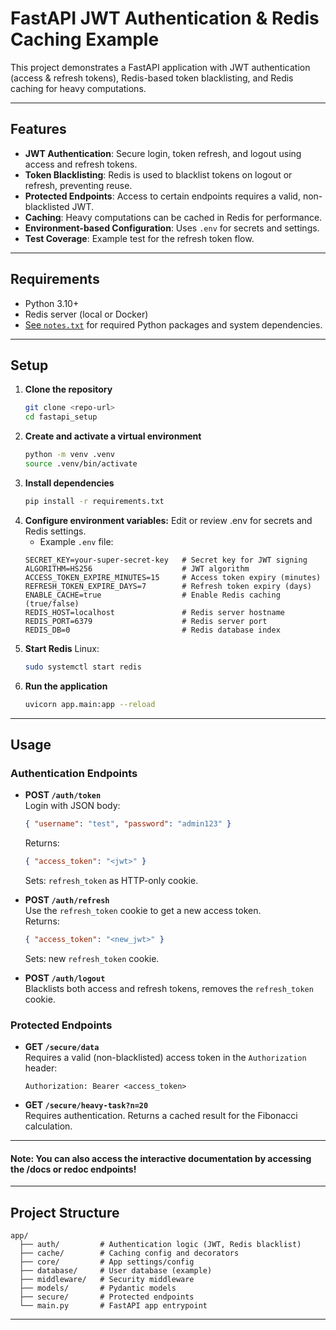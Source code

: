 # FastAPI JWT Authentication & Redis Caching Example

This project demonstrates a FastAPI application with JWT authentication (access & refresh tokens), Redis-based token blacklisting, and Redis caching for heavy computations.

---

## Features

- **JWT Authentication**: Secure login, token refresh, and logout using access and refresh tokens.
- **Token Blacklisting**: Redis is used to blacklist tokens on logout or refresh, preventing reuse.
- **Protected Endpoints**: Access to certain endpoints requires a valid, non-blacklisted JWT.
- **Caching**: Heavy computations can be cached in Redis for performance.
- **Environment-based Configuration**: Uses `.env` for secrets and settings.
- **Test Coverage**: Example test for the refresh token flow.

---

## Requirements

- Python 3.10+
- Redis server (local or Docker)
- [See `notes.txt`](notes.txt) for required Python packages and system dependencies.

---

## Setup

1. **Clone the repository**  
   ```bash
   git clone <repo-url>
   cd fastapi_setup
2. **Create and activate a virtual environment**
    ```bash
    python -m venv .venv
    source .venv/bin/activate
3. **Install dependencies**
    ```bash
    pip install -r requirements.txt
4. **Configure environment variables:**
    Edit or review .env for secrets and Redis settings.
    - Example `.env` file:
    ```env
    SECRET_KEY=your-super-secret-key   # Secret key for JWT signing
    ALGORITHM=HS256                    # JWT algorithm
    ACCESS_TOKEN_EXPIRE_MINUTES=15     # Access token expiry (minutes)
    REFRESH_TOKEN_EXPIRE_DAYS=7        # Refresh token expiry (days)
    ENABLE_CACHE=true                  # Enable Redis caching (true/false)
    REDIS_HOST=localhost               # Redis server hostname
    REDIS_PORT=6379                    # Redis server port
    REDIS_DB=0                         # Redis database index
5. **Start Redis**
    Linux:
    ```bash
    sudo systemctl start redis
6. **Run the application**
    ```bash
    uvicorn app.main:app --reload

---

## Usage

### Authentication Endpoints

- **POST `/auth/token`**  
  Login with JSON body:  
  ```json
  { "username": "test", "password": "admin123" }
  ```
  Returns:  
  ```json
  { "access_token": "<jwt>" }
  ```
  Sets: `refresh_token` as HTTP-only cookie.

- **POST `/auth/refresh`**  
  Use the `refresh_token` cookie to get a new access token.  
  Returns:  
  ```json
  { "access_token": "<new_jwt>" }
  ```
  Sets: new `refresh_token` cookie.

- **POST `/auth/logout`**  
  Blacklists both access and refresh tokens, removes the `refresh_token` cookie.

### Protected Endpoints

- **GET `/secure/data`**  
  Requires a valid (non-blacklisted) access token in the `Authorization` header:  
  ```
  Authorization: Bearer <access_token>
  ```

- **GET `/secure/heavy-task?n=20`**  
  Requires authentication. Returns a cached result for the Fibonacci calculation.

---
#### Note: You can also access the interactive documentation by accessing the /docs or redoc endpoints!

---

## Project Structure

```
app/
  ├── auth/         # Authentication logic (JWT, Redis blacklist)
  ├── cache/        # Caching config and decorators
  ├── core/         # App settings/config
  ├── database/     # User database (example)
  ├── middleware/   # Security middleware
  ├── models/       # Pydantic models
  ├── secure/       # Protected endpoints
  └── main.py       # FastAPI app entrypoint
```

---
